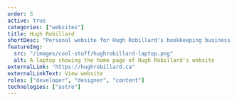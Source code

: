 ```yaml
---
order: 5
active: true
categories: ["websites"]
title: Hugh Robillard
shortDesc: "Personal website for Hugh Robillard's bookkeeping business."
featureImg:
  src: "/images/cool-stuff/hughrobillard-laptop.png"
  alt: A laptop showing the home page of Hugh Robillard's website
externalLink: "https://hughrobillard.ca"
externalLinkText: View website
roles: ["developer", "designer", "content"]
technologies: ["astro"]
---
```

